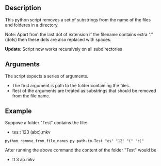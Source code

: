 ## Description

This python script removes a set of substrings from the name of the files and folderes in a directory.

Note: Apart from the last dot of extension if the filename contains extra "." (dots) then these dots are also replaced with spaces.

**Update**: Script now works recursively on all subdirectories

## Arguments

The script expects a series of arguments. 

- The first argument is path to the folder containing the files.
- Rest of the arguments are treated as substrings that should be removed from the file name.

## Example

Suppose a folder "Test" contains the file:
- tes.t 123 (abc).mkv

`python remove_from_file_names.py path-to-Test "es" "12" "(" "c)"`

After running the above command the content of the folder "Test" would be
- tt 3 ab.mkv


